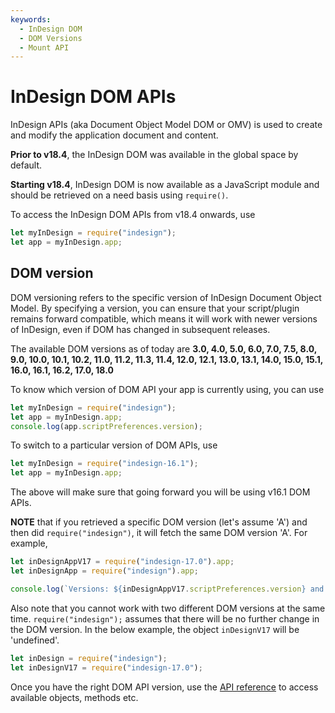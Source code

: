 ```yaml
---
keywords:
  - InDesign DOM
  - DOM Versions 
  - Mount API
---
```


# InDesign DOM APIs
InDesign APIs (aka Document Object Model DOM or OMV) is used to create and modify the application document and content.

<InlineAlert variant="info" slots="text1, text2" />

**Prior to v18.4**, the InDesign DOM was available in the global space by default.

**Starting v18.4**, InDesign DOM is now available as a JavaScript module and should be retrieved on a need basis using `require()`.

To access the InDesign DOM APIs from v18.4 onwards, use

```js
let myInDesign = require("indesign");
let app = myInDesign.app;
```

## DOM version
DOM versioning refers to the specific version of InDesign Document Object Model. By specifying a version, you can ensure that your script/plugin remains forward compatible, which means it will work with newer versions of InDesign, even if DOM has changed in subsequent releases. 

The available DOM versions as of today are **3.0, 4.0, 5.0, 6.0, 7.0, 7.5, 8.0, 9.0, 10.0, 10.1, 10.2, 11.0, 11.2, 11.3, 11.4, 12.0, 12.1, 13.0, 13.1, 14.0, 15.0, 15.1, 16.0, 16.1, 16.2, 17.0, 18.0**

To know which version of DOM API your app is currently using, you can use
```js
let myInDesign = require("indesign");
let app = myInDesign.app;
console.log(app.scriptPreferences.version);
```

To switch to a particular version of DOM APIs, use
```js
let myInDesign = require("indesign-16.1");
let app = myInDesign.app;
```
The above will make sure that going forward you will be using v16.1 DOM APIs. 

**NOTE** that if you retrieved a specific DOM version (let's assume 'A') and then did `require("indesign")`, it will fetch the same DOM version 'A'. For example,

```js 
let inDesignAppV17 = require("indesign-17.0").app;
let inDesignApp = require("indesign").app;

console.log(`Versions: ${inDesignAppV17.scriptPreferences.version} and ${inDesignApp.scriptPreferences.version} will be v17.0`);
```

Also note that you cannot work with two different DOM versions at the same time. `require("indesign");` assumes that there will be no further change in the DOM version. In the below example, the object `inDesignV17` will be 'undefined'.
```js
let inDesign = require("indesign");
let inDesignV17 = require("indesign-17.0");
```

Once you have the right DOM API version, use the [API reference](/indesign/dom/api/) to access available objects, methods etc.